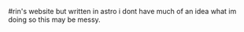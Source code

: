 #rin's website but written in astro
i dont have much of an idea what im doing so this may be messy.
